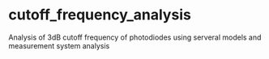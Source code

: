 # cutoff_frequency_analysis
Analysis of 3dB cutoff frequency of photodiodes using serveral models and measurement system analysis 
